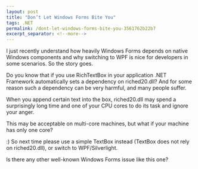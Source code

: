 ```yaml
---
layout: post
title: "Don’t Let Windows Forms Bite You"
tags: .NET
permalink: /dont-let-windows-forms-bite-you-3561762b22b7
excerpt_separator: <!--more-->
---
```

I just recently understand how heavily Windows Forms depends on native Windows components and why switching to WPF is nice for developers in some scenarios. So the story goes.
<!--more-->

Do you know that if you use RichTextBox in your application .NET Framework automatically sets a dependency on riched20.dll? And for some reason such a dependency can be very harmful, and many people suffer.

When you append certain text into the box, riched20.dll may spend a surprisingly long time and one of your CPU cores to do its task and ignore your anger.

This may be acceptable on multi-core machines, but what if your machine has only one core?

:) So next time please use a simple TextBox instead (TextBox does not rely on riched20.dll), or switch to WPF/Silverlight.

Is there any other well-known Windows Forms issue like this one?
